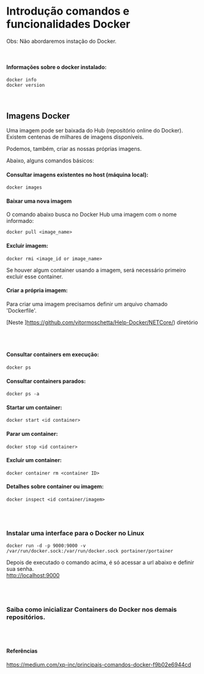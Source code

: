 # Introdução comandos e funcionalidades Docker

Obs: Não abordaremos instação do Docker.

<br>

#### Informações sobre o docker instalado:
```
docker info
docker version
```

<br>


## Imagens Docker

Uma imagem pode ser baixada do Hub (repositório online do Docker). Existem centenas de milhares de imagens disponíveis.

Podemos, também, criar as nossas próprias imagens.  

Abaixo, alguns comandos básicos:

#### Consultar imagens existentes no host (máquina local):
```
docker images
```

#### Baixar uma nova imagem
O comando abaixo busca no Docker Hub uma imagem com o nome informado:
```
docker pull <image_name>
```

#### Excluir imagem:
```
docker rmi <image_id or image_name>
```
Se houver algum container usando a imagem, será necessário primeiro excluir esse container.


#### Criar a própria imagem:
Para criar uma imagem precisamos definir um arquivo chamado 'Dockerfile'.  

[Neste ]https://github.com/vitormoschetta/Help-Docker/NETCore/) diretório

<br>
<br>



#### Consultar containers em execução:
```
docker ps 
```

#### Consultar containers parados:
```
docker ps -a
```

#### Startar um container:
```
docker start <id container>
```

#### Parar um container:
```
docker stop <id container>
```

#### Excluir um container:
```
docker container rm <container ID>
```

#### Detalhes sobre container ou imagem:
```
docker inspect <id container/imagem>
```

<br>
<br>

### Instalar uma interface para o Docker no Linux
```
docker run -d -p 9000:9000 -v /var/run/docker.sock:/var/run/docker.sock portainer/portainer
```
Depois de executado o comando acima, é só acessar a url abaixo e definir sua senha.      
<http://localhost:9000>  

<br>
<br>


### Saiba como inicializar Containers do Docker nos demais repositórios.

<br>
<br>

#### Referências
<https://medium.com/xp-inc/principais-comandos-docker-f9b02e6944cd>
